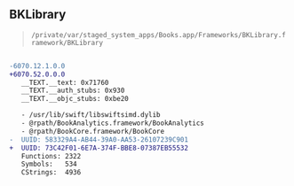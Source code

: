 ## BKLibrary

> `/private/var/staged_system_apps/Books.app/Frameworks/BKLibrary.framework/BKLibrary`

```diff

-6070.12.1.0.0
+6070.52.0.0.0
   __TEXT.__text: 0x71760
   __TEXT.__auth_stubs: 0x930
   __TEXT.__objc_stubs: 0xbe20

   - /usr/lib/swift/libswiftsimd.dylib
   - @rpath/BookAnalytics.framework/BookAnalytics
   - @rpath/BookCore.framework/BookCore
-  UUID: 583329A4-AB44-39A0-AA53-26107239C901
+  UUID: 73C42F01-6E7A-374F-BBE8-07387EB55532
   Functions: 2322
   Symbols:   534
   CStrings:  4936

```
